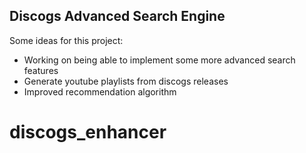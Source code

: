 ## Discogs Advanced Search Engine

Some ideas for this project:
  - Working on being able to implement some more advanced search features
  - Generate youtube playlists from discogs releases
  - Improved recommendation algorithm

# discogs_enhancer
